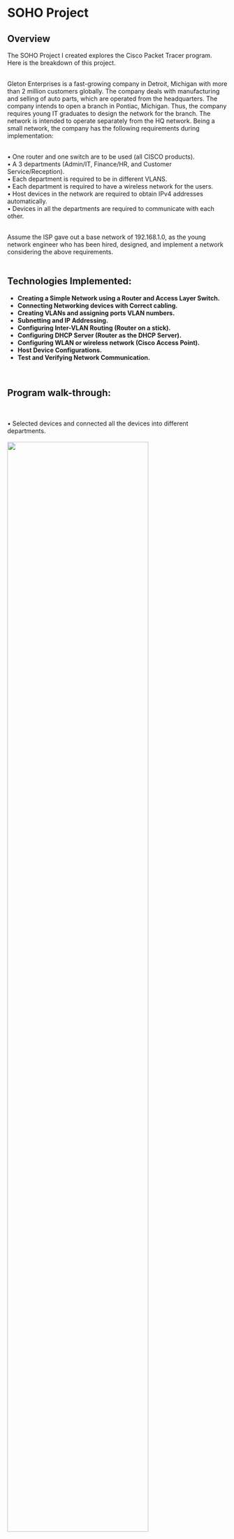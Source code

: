 <h1>SOHO Project</h1>


<h2>Overview</h2>
The SOHO Project I created explores the Cisco Packet Tracer program. Here is the breakdown of this project.<br/><br/>

Gleton Enterprises is a fast-growing company in Detroit, Michigan with more than 2 million customers globally. The company deals with manufacturing and selling of auto parts, which are operated from the headquarters. The company intends to open a branch in Pontiac, Michigan. Thus, the company requires young IT graduates to design the network for the branch. The network is intended to operate separately from the HQ network. Being a small network, the company has the following requirements during implementation:<br/><br/>

• One router and one switch are to be used (all CISCO products).<br/>
• A 3 departments (Admin/IT, Finance/HR, and Customer Service/Reception).<br/>
• Each department is required to be in different VLANS.<br/>
• Each department is required to have a wireless network for the users.<br/>
• Host devices in the network are required to obtain IPv4 addresses automatically.<br/>
• Devices in all the departments are required to communicate with each other.<br/><br/>

Assume the ISP gave out a base network of 192.168.1.0, as the young network engineer who has been hired, designed, and implement a network considering the above requirements. <br/><br/>


<h2>Technologies Implemented:</h2>

- <b>Creating a Simple Network using a Router and Access Layer Switch.</b> 
- <b>Connecting Networking devices with Correct cabling.</b> 
- <b>Creating VLANs and assigning ports VLAN numbers.</b> 
- <b>Subnetting and IP Addressing.</b> 
- <b>Configuring Inter-VLAN Routing (Router on a stick).</b> 
- <b>Configuring DHCP Server (Router as the DHCP Server).</b> 
- <b>Configuring WLAN or wireless network (Cisco Access Point).</b> 
- <b>Host Device Configurations.</b> 
- <b>Test and Verifying Network Communication.</b> 

<br />
<h2>Program walk-through:</h2>
<!--
<p align="center">
 --!>
 
<br />

• Selected devices and connected all the devices into different departments. <br/><br/>
<img src="https://i.imgur.com/6Qx42BV.png" height="80%" width="80%" alt=""/>
<img src="https://i.imgur.com/fMMjJ3p.png" height="80%" width="80%" alt=""/>
<br />
<br />


<br/>
• Creating the VLANS. <br/><br/>
<img src="https://i.imgur.com/M5TIOou.png" height="80%" width="80%" alt=""/>
<br />
<br />

•  Setting up WIFI for each department. <br/><br/>
<img src="https://i.imgur.com/CoJeMS2.png" height="80%" width="80%" alt=""/> 
<img src="https://i.imgur.com/icfcEUq.png" height="80%" width="80%" alt=""/>
<img src="https://i.imgur.com/7xnJs4s.png" height="80%" width="80%" alt=""/> 
<br />
<br />

• Switch config. <br/><br/>
<img src="https://i.imgur.com/5bbCdPs.png" height="80%" width="80%" alt=""/>
<br />
<br />

• Router config. <br/><br/>
<img src="https://i.imgur.com/QHInMk2.png" height="80%" width="80%" alt=""/>
<br />
<br />

• VLAN config. <br/><br/>
<img src="https://i.imgur.com/hRLa3oc.png" height="80%" width="80%" alt=""/>
<br />
<br />

• Setting up DHCP. <br/><br/>
<img src="https://i.imgur.com/ERYC1OF.png" height="6%" width="80%" alt=""/>
<br />
<br />

• Test and verifying confirgurations. <br/><br/>
<img src="https://i.imgur.com/hVcX6X7.png" height="6%" width="80%" alt=""/>
<img src="https://i.imgur.com/Woonf5C.png" height="6%" width="80%" alt=""/>
<img src="https://i.imgur.com/RedHzBQ.png" height="6%" width="80%" alt=""/>
<img src="https://i.imgur.com/ZSTDeVx.png" height="6%" width="80%" alt=""/>
<img src="https://i.imgur.com/S5uvSjI.png" height="6%" width="80%" alt=""/>
<img src="https://i.imgur.com/swu2i3R.png" height="6%" width="80%" alt=""/>
<img src="https://i.imgur.com/IKbVyBA.png" height="6%" width="80%" alt=""/>
<img src="https://i.imgur.com/teVGnjo.png" height="6%" width="80%" alt=""/>
<img src="https://i.imgur.com/k6PdYHR.png" height="6%" width="80%" alt=""/>
<br />
<br />


 <!--
<br />
<br />
Users Name List to input in PowerShell: <br/>
<img src="https://i.imgur.com/C79ylHN.png" height="80%" width="80%" alt=""/>
<br />
<br />
Inputing user list into PowerShell script:  <br/>
<img src="https://i.imgur.com/1nXLyo7.png" height="80%" width="80%" alt=""/>
<br />
<br />
Can now find users after running script:  <br/>
<img src="https://i.imgur.com/7NjkmL7.png" height="80%" width="80%" alt=""/>
<br />
<br />
 --!>

 
<!--
 ```diff
- text in red
+ text in green
! text in orange
# text in gray
@@ text in purple (and bold)@@
```
--!>
